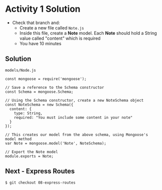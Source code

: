 # Activity 1 Solution

* Check that branch and:
  - Create a new file called `Note.js`
  - Inside this file, create a **Note** model. Each **Note** should hold a String value called "content" which is required
  - You have 10 minutes

## Solution
`models/Node.js`

```
const mongoose = require('mongoose');

// Save a reference to the Schema constructor
const Schema = mongoose.Schema;

// Using the Schema constructor, create a new NoteSchema object
const NoteSchema = new Schema({
  content: {
    type: String,
    required: "You must include some content in your note"
  }
});

// This creates our model from the above schema, using Mongoose's model method
var Note = mongoose.model('Note', NoteSchema);

// Export the Note model
module.exports = Note;
```

## Next - Express Routes
`$ git checkout 08-express-routes`


